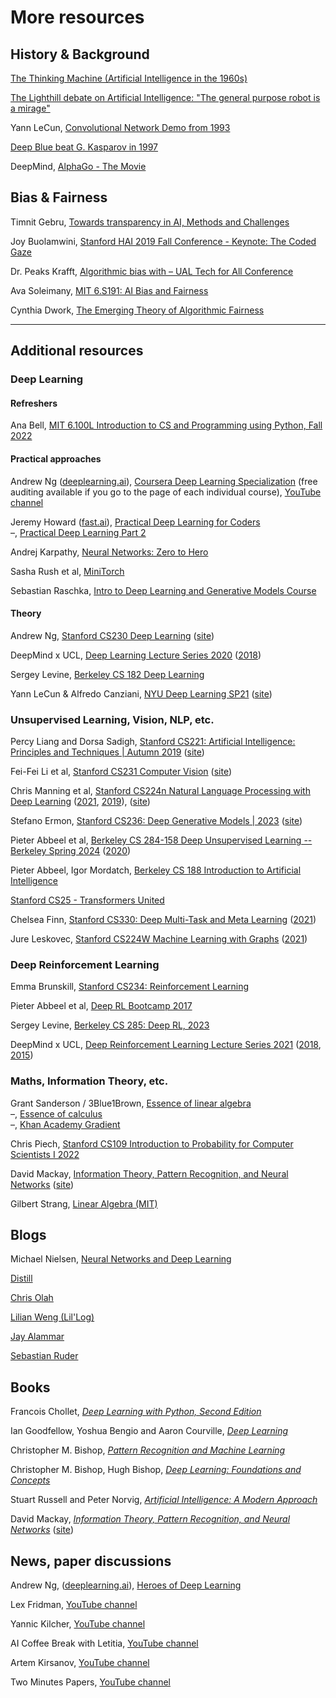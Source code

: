 # More resources

## History & Background

[The Thinking Machine (Artificial Intelligence in the 1960s)](https://www.youtube.com/watch?v=aygSMgK3BEM)

[The Lighthill debate on Artificial Intelligence: "The general purpose robot is a mirage"](https://www.youtube.com/watch?v=03p2CADwGF8)

Yann LeCun, [Convolutional Network Demo from 1993](https://www.youtube.com/watch?v=FwFduRA_L6Q)

[Deep Blue beat G. Kasparov in 1997](https://www.youtube.com/watch?v=NJarxpYyoFI)

DeepMind, [AlphaGo - The Movie](https://www.youtube.com/watch?v=WXuK6gekU1Y)

## Bias & Fairness

Timnit Gebru, [Towards transparency in AI, Methods and Challenges](https://www.youtube.com/watch?v=0GrknKMfdTM)

Joy Buolamwini, [Stanford HAI 2019 Fall Conference - Keynote: The Coded Gaze](https://www.youtube.com/watch?v=Mk5gLInf7So)

Dr. Peaks Krafft, [Algorithmic bias with – UAL Tech for All Conference](https://www.youtube.com/watch?v=W3SMQ9XSZdw&list=PL2Jl__jNKUOEUn48__nlmuAbxFT5limGt&index=3)

Ava Soleimany, [MIT 6.S191: AI Bias and Fairness](https://www.youtube.com/watch?v=wmyVODy_WD8)

Cynthia Dwork, [The Emerging Theory of Algorithmic Fairness](https://www.youtube.com/watch?v=g-z84_nRQhw)

---

## Additional resources

### Deep Learning

#### Refreshers

Ana Bell, [MIT 6.100L Introduction to CS and Programming using Python, Fall 2022 ](https://www.youtube.com/playlist?list=PLUl4u3cNGP62A-ynp6v6-LGBCzeH3VAQB)

#### Practical approaches

Andrew Ng ([deeplearning.ai](https://www.deeplearning.ai/)), [Coursera Deep Learning Specialization](https://www.coursera.org/specializations/deep-learning) (free auditing available if you go to the page of each individual course), [YouTube channel](https://www.youtube.com/@Deeplearningai/playlists)

Jeremy Howard ([fast.ai](fast.ai)), [Practical Deep Learning for Coders](https://www.youtube.com/playlist?list=PLfYUBJiXbdtSvpQjSnJJ_PmDQB_VyT5iU)  
–, [Practical Deep Learning Part 2](https://www.youtube.com/playlist?list=PLfYUBJiXbdtRUvTUYpLdfHHp9a58nWVXP)

Andrej Karpathy, [Neural Networks: Zero to Hero](https://www.youtube.com/playlist?list=PLAqhIrjkxbuWI23v9cThsA9GvCAUhRvKZ)

Sasha Rush et al, [MiniTorch](https://minitorch.github.io/)

Sebastian Raschka, [Intro to Deep Learning and Generative Models Course](https://www.youtube.com/playlist?list=PLTKMiZHVd_2KJtIXOW0zFhFfBaJJilH51)

#### Theory

Andrew Ng, [Stanford CS230 Deep Learning](https://www.youtube.com/playlist?list=PLoROMvodv4rOABXSygHTsbvUz4G_YQhOb) ([site](https://cs230.stanford.edu/))

DeepMind x UCL, [Deep Learning Lecture Series 2020](https://www.youtube.com/playlist?list=PLqYmG7hTraZCDxZ44o4p3N5Anz3lLRVZF) ([2018](https://www.youtube.com/playlist?list=PLqYmG7hTraZCkftCvihsG2eCTH2OyGScc))

Sergey Levine, [Berkeley CS 182 Deep Learning](https://www.youtube.com/playlist?list=PL_iWQOsE6TfVmKkQHucjPAoRtIJYt8a5A)

Yann LeCun & Alfredo Canziani, [NYU Deep Learning SP21](https://www.youtube.com/playlist?list=PLLHTzKZzVU9e6xUfG10TkTWApKSZCzuBI) ([site](https://atcold.github.io/NYU-DLSP21/))

### Unsupervised Learning, Vision, NLP, etc.

Percy Liang and Dorsa Sadigh, [Stanford CS221: Artificial Intelligence: Principles and Techniques | Autumn 2019](https://www.youtube.com/playlist?list=PLoROMvodv4rO1NB9TD4iUZ3qghGEGtqNX) ([site](https://stanford-cs221.github.io/spring2024/))

Fei-Fei Li et al, [Stanford CS231 Computer Vision](https://www.youtube.com/playlist?list=PL3FW7Lu3i5JvHM8ljYj-zLfQRF3EO8sYv) ([site](http://cs231n.stanford.edu/))

Chris Manning et al, [Stanford CS224n Natural Language Processing with Deep Learning](https://www.youtube.com/playlist?list=PLoROMvodv4rMFqRtEuo6SGjY4XbRIVRd4) ([2021](https://www.youtube.com/playlist?list=PLoROMvodv4rOSH4v6133s9LFPRHjEmbmJ), [2019](https://www.youtube.com/playlist?list=PLoROMvodv4rOhcuXMZkNm7j3fVwBBY42z)), ([site](https://web.stanford.edu/class/cs224n/))

Stefano Ermon, [Stanford CS236: Deep Generative Models | 2023](https://www.youtube.com/playlist?list=PLoROMvodv4rPOWA-omMM6STXaWW4FvJT8) ([site](https://deepgenerativemodels.github.io/))

Pieter Abbeel et al, [Berkeley CS 284-158 Deep Unsupervised Learning -- Berkeley Spring 2024](https://www.youtube.com/playlist?list=PLwRJQ4m4UJjPIvv4kgBkvu_uygrV3ut_U) ([2020](https://www.youtube.com/playlist?list=PLwRJQ4m4UJjPiJP3691u-qWwPGVKzSlNP))

Pieter Abbeel, Igor Mordatch, [Berkeley CS 188 Introduction to Artificial Intelligence](https://www.youtube.com/playlist?list=PLsOUugYMBBJENfZ3XAToMsg44W7LeUVhF)

[Stanford CS25 - Transformers United](https://www.youtube.com/playlist?list=PLoROMvodv4rNiJRchCzutFw5ItR_Z27CM)

Chelsea Finn, [Stanford CS330: Deep Multi-Task and Meta Learning](https://www.youtube.com/playlist?list=PLoROMvodv4rNjRoawgt72BBNwL2V7doGI) ([2021](https://www.youtube.com/playlist?list=PLoROMvodv4rMIJ-TvblAIkw28Wxi27B36))

Jure Leskovec, [Stanford CS224W Machine Learning with Graphs](https://www.youtube.com/playlist?list=PLoROMvodv4rOP-ImU-O1rYRg2RFxomvFp) ([2021](https://www.youtube.com/watch?v=JAB_plj2rbA&list=PLoROMvodv4rPLKxIpqhjhPgdQy7imNkDn))

### Deep Reinforcement Learning

Emma Brunskill, [Stanford CS234: Reinforcement Learning](https://www.youtube.com/playlist?list=PLoROMvodv4rOSOPzutgyCTapiGlY2Nd8u)

Pieter Abbeel et al, [Deep RL Bootcamp 2017](https://www.youtube.com/playlist?list=PLAdk-EyP1ND8MqJEJnSvaoUShrAWYe51U)

Sergey Levine, [Berkeley CS 285: Deep RL, 2023](https://www.youtube.com/playlist?list=PL_iWQOsE6TfVYGEGiAOMaOzzv41Jfm_Ps)

DeepMind x UCL, [Deep Reinforcement Learning Lecture Series 2021](https://www.youtube.com/playlist?list=PLqYmG7hTraZDVH599EItlEWsUOsJbAodm) ([2018](https://www.youtube.com/playlist?list=PLqYmG7hTraZBKeNJ-JE_eyJHZ7XgBoAyb), [2015](https://www.youtube.com/playlist?list=PLqYmG7hTraZDM-OYHWgPebj2MfCFzFObQ))

### Maths, Information Theory, etc.

Grant Sanderson / 3Blue1Brown, [Essence of linear algebra](https://www.youtube.com/playlist?list=PLZHQObOWTQDPD3MizzM2xVFitgF8hE_ab)  
–, [Essence of calculus](https://www.youtube.com/playlist?list=PLZHQObOWTQDMsr9K-rj53DwVRMYO3t5Yr)  
–, [Khan Academy Gradient](https://www.youtube.com/watch?v=tIpKfDc295M&list=PLSQl0a2vh4HC5feHa6Rc5c0wbRTx56nF7&index=19)

Chris Piech, [Stanford CS109 Introduction to Probability for Computer Scientists I 2022](https://www.youtube.com/playlist?list=PLoROMvodv4rOpr_A7B9SriE_iZmkanvUg)

David Mackay, [Information Theory, Pattern Recognition, and Neural Networks](https://www.youtube.com/playlist?list=PLruBu5BI5n4aFpG32iMbdWoRVAA-Vcso6) ([site](https://www.inference.org.uk/mackay/itila/))

Gilbert Strang, [Linear Algebra (MIT)](https://www.youtube.com/playlist?list=PL49CF3715CB9EF31D)

## Blogs

Michael Nielsen, [Neural Networks and Deep Learning](http://neuralnetworksanddeeplearning.com/index.html)  

[Distill](https://distill.pub/)

[Chris Olah](https://colah.github.io)

[Lilian Weng (Lil'Log)](https://lilianweng.github.io/)

[Jay Alammar](https://jalammar.github.io/)

[Sebastian Ruder](https://ruder.io/)

## Books

Francois Chollet, [*Deep Learning with Python, Second Edition*](https://www.google.co.uk/books/edition/Deep_Learning_with_Python_Second_Edition/mjVKEAAAQBAJ?hl=en&gbpv=0)

Ian Goodfellow, Yoshua Bengio and Aaron Courville, [*Deep Learning*](https://www.deeplearningbook.org/)

Christopher M. Bishop, [*Pattern Recognition and Machine Learning*](https://www.google.co.uk/books/edition/_/kOXDtAEACAAJ?hl=en&sa=X&ved=2ahUKEwir6djnlez5AhUmQkEAHWZ6ANkQ7_IDegQIFxAD)

Christopher M. Bishop, Hugh Bishop, [*Deep Learning: Foundations and Concepts*](https://www.bishopbook.com/)

Stuart Russell and Peter Norvig, [*Artificial Intelligence: A Modern Approach*](https://aima.cs.berkeley.edu/)

David Mackay, [*Information Theory, Pattern Recognition, and Neural Networks*](https://www.cambridge.org/gb/academic/subjects/computer-science/pattern-recognition-and-machine-learning/information-theory-inference-and-learning-algorithms?format=HB&isbn=9780521642989) ([site](https://www.inference.org.uk/mackay/itila/))

## News, paper discussions

Andrew Ng, ([deeplearning.ai](https://www.deeplearning.ai/)), [Heroes of Deep Learning](https://www.youtube.com/playlist?list=PLkDaE6sCZn6FcbHlDzbVzf3TVgxzxK7lr)

Lex Fridman, [YouTube channel](https://www.youtube.com/c/lexfridman)

Yannic Kilcher, [YouTube channel](https://www.youtube.com/c/YannicKilcher)

AI Coffee Break with Letitia, [YouTube channel](https://www.youtube.com/@AICoffeeBreak)

Artem Kirsanov, [YouTube channel](https://www.youtube.com/@ArtemKirsanov)

Two Minutes Papers, [YouTube channel](https://www.youtube.com/c/K%C3%A1rolyZsolnai)


